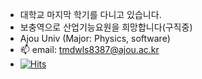 -   대학교 마지막 학기를 다니고 있습니다.
-   보충역으로 산업기능요원을 희망합니다(구직중)
-   Ajou Univ (Major: Physics, software)
- 📫 email: tmdwls8387@ajou.ac.kr
-    [![Hits](https://hits.seeyoufarm.com/api/count/incr/badge.svg?url=https%3A%2F%2Fgithub.com%2FBaxDailyGit&count_bg=%23707070&title_bg=%23555555&icon=github.svg&icon_color=%23E7E7E7&title=hits&edge_flat=false)](https://hits.seeyoufarm.com)



